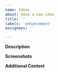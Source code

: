 ```yaml
---
name: Ideas
about: Have a new idea
title: ''
labels: 'enhancement'
assignees: ''

---
```


**Description**

<!-- A brief description -->

**Screenshots**

<!-- Please add a screenshot if applicable -->

**Additional Context**  <!-- Optional -->  

<!-- Add any other context -->
